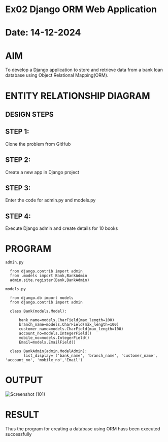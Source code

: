 # Ex02 Django ORM Web Application
# Date: 14-12-2024
# AIM
To develop a Django application to store and retrieve data from a bank loan database using Object Relational Mapping(ORM).

# ENTITY RELATIONSHIP DIAGRAM
## DESIGN STEPS
## STEP 1:
Clone the problem from GitHub

## STEP 2:
Create a new app in Django project

## STEP 3:
Enter the code for admin.py and models.py

## STEP 4:
Execute Django admin and create details for 10 books

# PROGRAM
~~~
admin.py

  from django.contrib import admin
  from .models import Bank,BankAdmin
  admin.site.register(Bank,BankAdmin)

models.py

  from django.db import models
  from django.contrib import admin
  
  class Bank(models.Model):
    
      bank_name=models.CharField(max_length=100)
      branch_name=models.CharField(max_length=100)
      customer_name=models.CharField(max_length=100) 
      account_no=models.IntegerField()
      mobile_no=models.IntegerField()
      Email=models.EmailField()
  
  class BankAdmin(admin.ModelAdmin):
      	list_display= ('bank_name', 'branch_name', 'customer_name', 'account_no', 'mobile_no','Email')
~~~
# OUTPUT
![Screenshot (101)](https://github.com/user-attachments/assets/f9709a21-6ed0-4d40-a3ab-693933da42be)


# RESULT
Thus the program for creating a database using ORM hass been executed successfully
